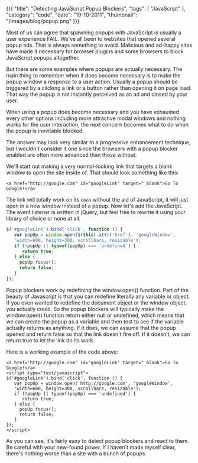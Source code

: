 {{{
    "title": "Detecting JavaScript Popup Blockers",
    "tags": [ "JavaScript" ],
    "category": "code",
    "date": "10-10-2011",
    "thumbnail": "/images/blog/popup.png"
}}}

Most of us can agree that spawning popups with JavaScript is usually a user experience FAIL.  We've all been to websites that opened several popup ads. That is always something to avoid.  Malicious and ad-happy sites have made it necessary for browser plugins and some browsers to block JavaScript popups altogether.

But there are some examples where popups are actually necessary. The main thing to remember when it does become necessary is to make the popup window a response to a user action.  Usually a popup should be triggered by a clicking a link or a button rather than opening it on page load.  That way the popup is not instantly perceived as an ad and closed by your user.

When using a popup does become necessary and you have exhausted every other options including more attractive modal windows and nothing works for the user interaction, the next concern becomes what to do when the popup is inevitable blocked.

The answer may look very similar to a progressive enhancement technique, but I wouldn't consider it one since the browsers with a popup blocker enabled are often more advanced than those without.

We'll start out making a very normal-looking link that targets a blank window to open the site inside of.  That should look something like this:

```html4strict
<a href="http://google.com" id="googleLink" target="_blank">Go To Google!</a>
```

The link will totally work on its own without the aid of JavaScript, it will just open in a new window instead of a popup.  Now let's add the JavaScript.  The event listener is written in jQuery, but feel free to rewrite it using your library of choice or none at all.

```javascript
$('#googleLink').bind('click', function () {
   var popUp = window.open($(this).attr('href'), 'googleWindow', 
   'width=600, height=300, scrollbars, resizable');
   if (!popUp || typeof(popUp) === 'undefined') {
      return true; 
   } else {   
     popUp.focus();
     return false;
   }
});
```

Popup blockers work by redefining the window.open() function.  Part of the beauty of Javascript is that you can redefine literally any variable or object.  If you even wanted to redefine the document object or the window object, you actually could.  So the popup blockers will typically make the window.open() function return either null or undefined, which means that we can create the popup as a variable and then test to see if the variable actually returns as anything.  If it does, we can assume that the popup opened and return false so that the link doesn't fire off.  If it doesn't, we can return true to let the link do its work.

Here is a working example of the code above:

```html4strict
<a href="http://google.com" id="googleLink" target="_blank">Go To Google!</a>
<script type="text/javascript">
$('#googleLink').bind('click', function () {
   var popUp = window.open('http://google.com', 'googleWindow', 
   'width=600, height=300, scrollbars, resizable');
   if (!popUp || typeof(popUp) === 'undefined') {
      return true; 
   } else {   
     popUp.focus();
     return false;
   }
});
</script>
```

As you can see, it's fairly easy to detect popup blockers and react to them.  Be careful with your new-found power.  If I haven't made myself clear, there's nothing worse than a site with a bunch of popups.